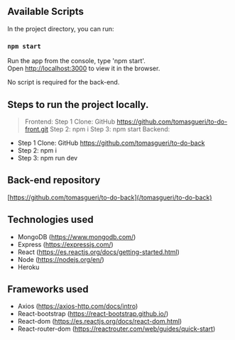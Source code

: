 ## Available Scripts

In the project directory, you can run:

### `npm start`

Run the app from the console, type 'npm start'.\
Open [http://localhost:3000](http://localhost:3000) to view it in the browser.

No script is required for the back-end.


## Steps to run the project locally. 
> Frontend:
Step 1 Clone: GitHub https://github.com/tomasgueri/to-do-front.git
Step 2: npm i 
Step 3: npm start
> Backend: 
- Step 1 Clone: GitHub https://github.com/tomasgueri/to-do-back
- Step 2: npm i 
- Step 3: npm run dev


## Back-end repository
[https://github.com/tomasgueri/to-do-back](/tomasgueri/to-do-back)


## Technologies used
-   MongoDB (https://www.mongodb.com/)
-   Express (https://expressjs.com/)
-   React (https://es.reactjs.org/docs/getting-started.html)
-   Node (https://nodejs.org/en/)
-   Heroku

## Frameworks used
-   Axios (https://axios-http.com/docs/intro)
-   React-bootstrap (https://react-bootstrap.github.io/)
-   React-dom (https://es.reactjs.org/docs/react-dom.html)
-   React-router-dom (https://reactrouter.com/web/guides/quick-start)